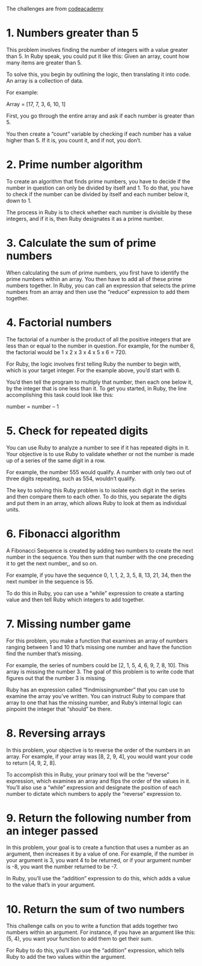 The challenges are from [codeacademy](https://www.codecademy.com/resources/blog/10-ruby-code-challenges-for-beginners/)

# 1. Numbers greater than 5

This problem involves finding the number of integers with a value greater than 5. In Ruby speak, you could put it like this: Given an array, count how many items are greater than 5.

To solve this, you begin by outlining the logic, then translating it into code. An array is a collection of data.

For example:

Array = [17, 7, 3, 6, 10, 1]

First, you go through the entire array and ask if each number is greater than 5.

You then create a “count” variable by checking if each number has a value higher than 5. If it is, you count it, and if not, you don’t.

# 2. Prime number algorithm

To create an algorithm that finds prime numbers, you have to decide if the number in question can only be divided by itself and 1. To do that, you have to check if the number can be divided by itself and each number below it, down to 1.

The process in Ruby is to check whether each number is divisible by these integers, and if it is, then Ruby designates it as a prime number.

# 3. Calculate the sum of prime numbers

When calculating the sum of prime numbers, you first have to identify the prime numbers within an array. You then have to add all of these prime numbers together. In Ruby, you can call an expression that selects the prime numbers from an array and then use the “reduce” expression to add them together.

# 4. Factorial numbers

The factorial of a number is the product of all the positive integers that are less than or equal to the number in question. For example, for the number 6, the factorial would be 1 x 2 x 3 x 4 x 5 x 6 = 720.

For Ruby, the logic involves first telling Ruby the number to begin with, which is your target integer. For the example above, you’d start with 6.

You’d then tell the program to multiply that number, then each one below it, by the integer that is one less than it. To get you started, in Ruby, the line accomplishing this task could look like this:

number = number – 1

# 5. Check for repeated digits

You can use Ruby to analyze a number to see if it has repeated digits in it. Your objective is to use Ruby to validate whether or not the number is made up of a series of the same digit in a row.

For example, the number 555 would qualify. A number with only two out of three digits repeating, such as 554, wouldn’t qualify.

The key to solving this Ruby problem is to isolate each digit in the series and then compare them to each other. To do this, you separate the digits and put them in an array, which allows Ruby to look at them as individual units.

# 6. Fibonacci algorithm

A Fibonacci Sequence is created by adding two numbers to create the next number in the sequence. You then sum that number with the one preceding it to get the next number,, and so on.

For example, if you have the sequence 0, 1, 1, 2, 3, 5, 8, 13, 21, 34, then the next number in the sequence is 55.

To do this in Ruby, you can use a “while” expression to create a starting value and then tell Ruby which integers to add together.

# 7. Missing number game

For this problem, you make a function that examines an array of numbers ranging between 1 and 10 that’s missing one number and have the function find the number that’s missing.

For example, the series of numbers could be [2, 1, 5, 4, 6, 9, 7, 8, 10]. This array is missing the number 3. The goal of this problem is to write code that figures out that the number 3 is missing.

Ruby has an expression called “findmissingnumber” that you can use to examine the array you’ve written. You can instruct Ruby to compare that array to one that has the missing number, and Ruby’s internal logic can pinpoint the integer that “should” be there.

# 8. Reversing arrays

In this problem, your objective is to reverse the order of the numbers in an array. For example, if your array was [8, 2, 9, 4], you would want your code to return [4, 9, 2, 8].

To accomplish this in Ruby, your primary tool will be the “reverse” expression, which examines an array and flips the order of the values in it. You’ll also use a “while” expression and designate the position of each number to dictate which numbers to apply the “reverse” expression to.

# 9. Return the following number from an integer passed

In this problem, your goal is to create a function that uses a number as an argument, then increases it by a value of one. For example, if the number in your argument is 3, you want 4 to be returned, or if your argument number is -8, you want the number returned to be -7.

In Ruby, you’ll use the “addition” expression to do this, which adds a value to the value that’s in your argument.

# 10. Return the sum of two numbers

This challenge calls on you to write a function that adds together two numbers within an argument. For instance, if you have an argument like this: (5, 4), you want your function to add them to get their sum.

For Ruby to do this, you’ll also use the “addition” expression, which tells Ruby to add the two values within the argument.